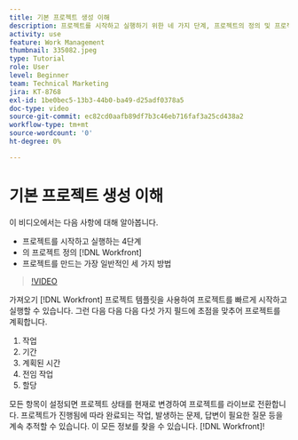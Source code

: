 ```yaml
---
title: 기본 프로젝트 생성 이해
description: 프로젝트를 시작하고 실행하기 위한 네 가지 단계, 프로젝트의 정의 및 프로젝트를 만드는 가장 일반적인 세 가지 방법에 대해 알아보십시오.
activity: use
feature: Work Management
thumbnail: 335082.jpeg
type: Tutorial
role: User
level: Beginner
team: Technical Marketing
jira: KT-8768
exl-id: 1be0bec5-13b3-44b0-ba49-d25adf0378a5
doc-type: video
source-git-commit: ec82cd0aafb89df7b3c46eb716faf3a25cd438a2
workflow-type: tm+mt
source-wordcount: '0'
ht-degree: 0%

---
```


# 기본 프로젝트 생성 이해

이 비디오에서는 다음 사항에 대해 알아봅니다.

* 프로젝트를 시작하고 실행하는 4단계
* 의 프로젝트 정의 [!DNL Workfront]
* 프로젝트를 만드는 가장 일반적인 세 가지 방법

>[!VIDEO](https://video.tv.adobe.com/v/335082/?quality=12&learn=on)

가져오기 [!DNL  Workfront] 프로젝트 템플릿을 사용하여 프로젝트를 빠르게 시작하고 실행할 수 있습니다. 그런 다음 다음 다음 다섯 가지 필드에 초점을 맞추어 프로젝트를 계획합니다.

1. 작업
1. 기간
1. 계획된 시간
1. 전임 작업
1. 할당

모든 항목이 설정되면 프로젝트 상태를 현재로 변경하여 프로젝트를 라이브로 전환합니다. 프로젝트가 진행됨에 따라 완료되는 작업, 발생하는 문제, 답변이 필요한 질문 등을 계속 추적할 수 있습니다. 이 모든 정보를 찾을 수 있습니다. [!DNL Workfront]!
